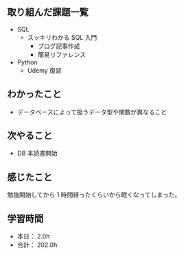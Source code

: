 ## 取り組んだ課題一覧

- SQL
  - スッキリわかる SQL 入門
    - ブログ記事作成
    - 簡易リファレンス
- Python
  - Udemy 復習

## わかったこと

- データベースによって扱うデータ型や関数が異なること

## 次やること

- DB 本読書開始

## 感じたこと

勉強開始してから 1 時間経ったくらいから眠くなってしまった。

## 学習時間

- 本日： 2.0h
- 合計： 202.0h
